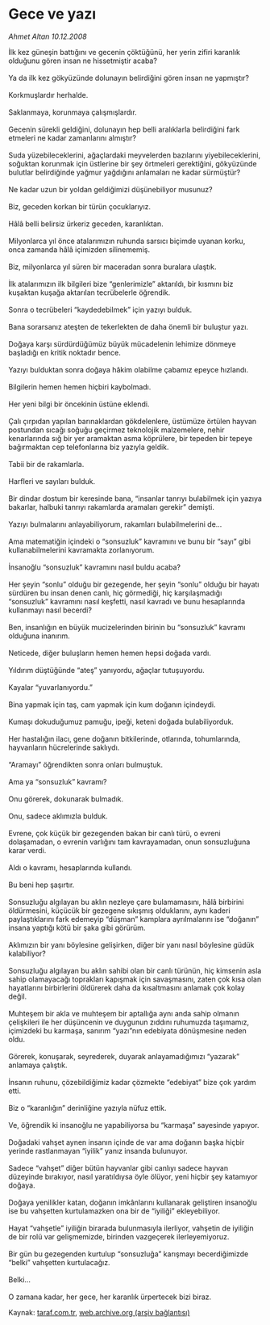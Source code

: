 # Gece ve yazı

*Ahmet Altan 10.12.2008*

<div class="yazi">İlk kez güneşin battığını ve gecenin çöktüğünü, her yerin zifiri karanlık olduğunu gören insan ne hissetmiştir acaba? <br/><br/>Ya da ilk kez gökyüzünde dolunayın belirdiğini gören insan ne yapmıştır? <br/><br/>Korkmuşlardır herhalde. <br/><br/>Saklanmaya, korunmaya çalışmışlardır. <br/><br/>Gecenin sürekli geldiğini, dolunayın hep belli aralıklarla belirdiğini fark etmeleri ne kadar zamanlarını almıştır? <br/><br/>Suda yüzebileceklerini, ağaçlardaki meyvelerden bazılarını yiyebileceklerini, soğuktan korunmak için üstlerine bir şey örtmeleri gerektiğini, gökyüzünde bulutlar belirdiğinde yağmur yağdığını anlamaları ne kadar sürmüştür? <br/><br/>Ne kadar uzun bir yoldan geldiğimizi düşünebiliyor musunuz? <br/><br/>Biz, geceden korkan bir türün çocuklarıyız. <br/><br/>Hâlâ belli belirsiz ürkeriz geceden, karanlıktan. <br/><br/>Milyonlarca yıl önce atalarımızın ruhunda sarsıcı biçimde uyanan korku, onca zamanda hâlâ içimizden silinememiş. <br/><br/>Biz, milyonlarca yıl süren bir maceradan sonra buralara ulaştık. <br/><br/>İlk atalarımızın ilk bilgileri bize “genlerimizle” aktarıldı, bir kısmını biz kuşaktan kuşağa aktarılan tecrübelerle öğrendik. <br/><br/>Sonra o tecrübeleri “kaydedebilmek” için yazıyı bulduk. <br/><br/>Bana sorarsanız ateşten de tekerlekten de daha önemli bir buluştur yazı. <br/><br/>Doğaya karşı sürdürdüğümüz büyük mücadelenin lehimize dönmeye başladığı en kritik noktadır bence. <br/><br/>Yazıyı bulduktan sonra doğaya hâkim olabilme çabamız epeyce hızlandı. <br/><br/>Bilgilerin hemen hemen hiçbiri kaybolmadı. <br/><br/>Her yeni bilgi bir öncekinin üstüne eklendi. <br/><br/>Çalı çırpıdan yapılan barınaklardan gökdelenlere, üstümüze örtülen hayvan postundan sıcağı soğuğu geçirmez teknolojik malzemelere, nehir kenarlarında sığ bir yer aramaktan asma köprülere, bir tepeden bir tepeye bağırmaktan cep telefonlarına biz yazıyla geldik. <br/><br/>Tabii bir de rakamlarla. <br/><br/>Harfleri ve sayıları bulduk. <br/><br/>Bir dindar dostum bir keresinde bana, “insanlar tanrıyı bulabilmek için yazıya bakarlar, halbuki tanrıyı rakamlarda aramaları gerekir” demişti. <br/><br/>Yazıyı bulmalarını anlayabiliyorum, rakamları bulabilmelerini de... <br/><br/>Ama matematiğin içindeki o “sonsuzluk” kavramını ve bunu bir “sayı” gibi kullanabilmelerini kavramakta zorlanıyorum. <br/><br/>İnsanoğlu “sonsuzluk” kavramını nasıl buldu acaba? <br/><br/>Her şeyin “sonlu” olduğu bir gezegende, her şeyin “sonlu” olduğu bir hayatı sürdüren bu insan denen canlı, hiç görmediği, hiç karşılaşmadığı “sonsuzluk” kavramını nasıl keşfetti, nasıl kavradı ve bunu hesaplarında kullanmayı nasıl becerdi? <br/><br/>Ben, insanlığın en büyük mucizelerinden birinin bu “sonsuzluk” kavramı olduğuna inanırım. <br/><br/>Neticede, diğer buluşların hemen hemen hepsi doğada vardı. <br/><br/>Yıldırım düştüğünde “ateş” yanıyordu, ağaçlar tutuşuyordu. <br/><br/>Kayalar “yuvarlanıyordu.” <br/><br/>Bina yapmak için taş, cam yapmak için kum doğanın içindeydi. <br/><br/>Kumaşı dokuduğumuz pamuğu, ipeği, keteni doğada bulabiliyorduk. <br/><br/>Her hastalığın ilacı, gene doğanın bitkilerinde, otlarında, tohumlarında, hayvanların hücrelerinde saklıydı. <br/><br/>“Aramayı” öğrendikten sonra onları bulmuştuk. <br/><br/>Ama ya “sonsuzluk” kavramı? <br/><br/>Onu görerek, dokunarak bulmadık. <br/><br/>Onu, sadece aklımızla bulduk. <br/><br/>Evrene, çok küçük bir gezegenden bakan bir canlı türü, o evreni dolaşamadan, o evrenin varlığını tam kavrayamadan, onun sonsuzluğuna karar verdi. <br/><br/>Aldı o kavramı, hesaplarında kullandı. <br/><br/>Bu beni hep şaşırtır. <br/><br/>Sonsuzluğu algılayan bu aklın nezleye çare bulamamasını, hâlâ birbirini öldürmesini, küçücük bir gezegene sıkışmış olduklarını, aynı kaderi paylaştıklarını fark edemeyip “düşman” kamplara ayrılmalarını ise “doğanın” insana yaptığı kötü bir şaka gibi görürüm. <br/><br/>Aklımızın bir yanı böylesine gelişirken, diğer bir yanı nasıl böylesine güdük kalabiliyor? <br/><br/>Sonsuzluğu algılayan bu aklın sahibi olan bir canlı türünün, hiç kimsenin asla sahip olamayacağı toprakları kapışmak için savaşmasını, zaten çok kısa olan hayatlarını birbirlerini öldürerek daha da kısaltmasını anlamak çok kolay değil. <br/><br/>Muhteşem bir akla ve muhteşem bir aptallığa aynı anda sahip olmanın çelişkileri ile her düşüncenin ve duygunun zıddını ruhumuzda taşımamız, içimizdeki bu karmaşa, sanırım “yazı”nın edebiyata dönüşmesine neden oldu. <br/><br/>Görerek, konuşarak, seyrederek, duyarak anlayamadığımızı “yazarak” anlamaya çalıştık. <br/><br/>İnsanın ruhunu, çözebildiğimiz kadar çözmekte “edebiyat” bize çok yardım etti. <br/><br/>Biz o “karanlığın” derinliğine yazıyla nüfuz ettik. <br/><br/>Ve, öğrendik ki insanoğlu ne yapabiliyorsa bu “karmaşa” sayesinde yapıyor. <br/><br/>Doğadaki vahşet aynen insanın içinde de var ama doğanın başka hiçbir yerinde rastlanmayan “iyilik” yanız insanda bulunuyor. <br/><br/>Sadece “vahşet” diğer bütün hayvanlar gibi canlıyı sadece hayvan düzeyinde bırakıyor, nasıl yaratıldıysa öyle ölüyor, yeni hiçbir şey katamıyor doğaya. <br/><br/>Doğaya yenilikler katan, doğanın imkânlarını kullanarak geliştiren insanoğlu ise bu vahşetten kurtulamazken ona bir de “iyiliği” ekleyebiliyor. <br/><br/>Hayat “vahşetle” iyiliğin birarada bulunmasıyla ilerliyor, vahşetin de iyiliğin de bir rolü var gelişmemizde, birinden vazgeçerek ilerleyemiyoruz. <br/><br/>Bir gün bu gezegenden kurtulup “sonsuzluğa” karışmayı becerdiğimizde “belki” vahşetten kurtulacağız. <br/><br/>Belki... <br/><br/>O zamana kadar, her gece, her karanlık ürpertecek bizi biraz. </div>

Kaynak: [taraf.com.tr](http://www.taraf.com.tr:80/makale/3041.htm), [web.archive.org (arşiv bağlantısı)](http://web.archive.org/web/20100428042233/http://www.taraf.com.tr:80/makale/3041.htm)
